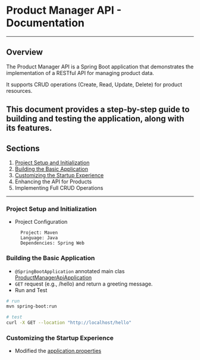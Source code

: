 # Product Manager API - Documentation

---
## Overview
The Product Manager API is a Spring Boot application that demonstrates 
the implementation of a RESTful API for managing product data. 

It supports CRUD operations (Create, Read, Update, Delete) for product resources. 

This document provides a step-by-step guide to building and 
testing the application, along with its features.
---
## Sections
1. [Project Setup and Initialization](#project-setup-and-initialization)
2. [Building the Basic Application](#building-the-basic-application)
3. [Customizing the Startup Experience](#customizing-the-startup-experience)
4. Enhancing the API for Products
5. Implementing Full CRUD Operations

---

### Project Setup and Initialization

   * Project Configuration

           Project: Maven
           Language: Java
           Dependencies: Spring Web

### Building the Basic Application
 - `@SpringBootApplication` annotated main clas [ProductManagerApiApplication](./src/main/java/frank/productmanagerapi/ProductManagerApiApplication.java)
 - `GET` request (e.g., /hello) and return a greeting message.
 - Run and Test

```bash
# run
mvn spring-boot:run

# test
curl -X GET --location "http://localhost/hello"

```

### Customizing the Startup Experience
 - Modified the [application.properties](./src/main/resources/application.properties)

       
